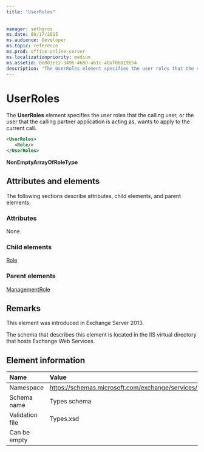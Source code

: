 ```yaml
---
title: "UserRoles"
 
 
manager: sethgros
ms.date: 09/17/2015
ms.audience: Developer
ms.topic: reference
ms.prod: office-online-server
ms.localizationpriority: medium
ms.assetid: be003e12-3496-468d-a61c-48af0b819654
description: "The UserRoles element specifies the user roles that the calling user, or the user that the calling partner application is acting as, wants to apply to the current call."
---
```


# UserRoles

The **UserRoles** element specifies the user roles that the calling user, or the user that the calling partner application is acting as, wants to apply to the current call. 
  
```XML
<UserRoles>
   <Role/>
</UserRoles>
```

 **NonEmptyArrayOfRoleType**
## Attributes and elements

The following sections describe attributes, child elements, and parent elements.
  
### Attributes

None.
  
### Child elements

[Role](role.md)
  
### Parent elements

[ManagementRole](managementrole.md)
  
## Remarks

This element was introduced in Exchange Server 2013.
  
The schema that describes this element is located in the IIS virtual directory that hosts Exchange Web Services.
  
## Element information

|**Name**|**Value**|
|:-----|:-----|
|Namespace  <br/> |https://schemas.microsoft.com/exchange/services/2006/types  <br/> |
|Schema name  <br/> |Types schema  <br/> |
|Validation file  <br/> |Types.xsd  <br/> |
|Can be empty  <br/> ||
   